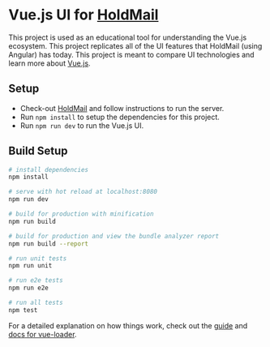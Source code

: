 # Vue.js UI for [HoldMail](https://github.com/spartasystems/holdmail)
This project is used as an educational tool for understanding the Vue.js ecosystem. This project replicates all of the UI features that HoldMail (using Angular) has today. This project is meant to compare UI technologies and learn more about [Vue.js](https://vuejs.org/v2/guide).

## Setup
- Check-out [HoldMail](https://github.com/spartasystems/holdmail) and follow instructions to run the server.
- Run `npm install` to setup the dependencies for this project.
- Run `npm run dev` to run the Vue.js UI.

## Build Setup

``` bash
# install dependencies
npm install

# serve with hot reload at localhost:8080
npm run dev

# build for production with minification
npm run build

# build for production and view the bundle analyzer report
npm run build --report

# run unit tests
npm run unit

# run e2e tests
npm run e2e

# run all tests
npm test
```

For a detailed explanation on how things work, check out the [guide](http://vuejs-templates.github.io/webpack/) and [docs for vue-loader](http://vuejs.github.io/vue-loader).
